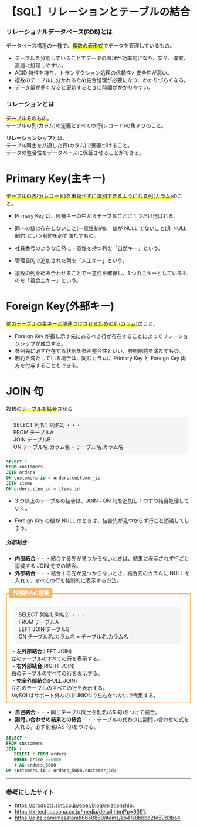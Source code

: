 # 【SQL】リレーションとテーブルの結合

### リレーショナルデータベース(RDB)とは

データベース構造の一種で、<span style="background: linear-gradient(transparent 60%, #ffff00 60%);">複数の表形式</span>でデータを管理しているもの。

- テーブルを分割していることでデータの管理が効率的になり、安全、確実、高速に処理しやすい。
- ACID 特性を持ち、トランザクション処理の信頼性と安全性が高い。
- 複数のテーブルに分かれるため結合処理が必要になり、わかりづらくなる。
- データ量が多くなると更新するときに時間がかかりやすい。

### リレーションとは

<span style="background: linear-gradient(transparent 60%, #ffff00 60%);">テーブルそのもの</span>。  
 テーブルの列(カラム)の定義とすべての行(レコード)の集まりのこと。

**リレーションシップ**とは、  
テーブル同士を共通した行(カラム)で関連づけること。  
データの整合性をデータベースに保証させることができる。

# Primary Key(主キー)

<span style="background: linear-gradient(transparent 60%, #ffff00 60%);">テーブルの各行(レコード)を重複せずに識別できるようになる列(カラム)</span>のこと。

- Primary Key は、候補キーの中からテーブルごとに 1 つだけ選ばれる。

- 同一の値は存在しないこと(一意性制約)、
  値が NULL でないこと(非 NULL 制約)という制約を必ず満たすもの。

- 社員番号のような自然に一意性を持つ列を「自然キー」という。
- 管理目的で追加された列を「人工キー」という。
- 複数の列を組み合わせることで一意性を確保し、1 つの主キーとしているものを「複合主キー」という。

# Foreign Key(外部キー)

<span style="background: linear-gradient(transparent 60%, #ffff00 60%);">他のテーブルの主キーと関連づけさせるための列(カラム)</span>のこと。

- Foreign Key が指し示す先にあるべき行が存在することによってリレーションシップが成立する。
- 参照先に必ず存在する状態を参照整合性といい、参照制約を満たすもの。
- 制約を満たしている場合は、同じカラムに Primary Key と Foreign Key 両方を付与することもできる。

# JOIN 句

複数の<span style="background: linear-gradient(transparent 60%, #ffff00 60%);">テーブルを結合</span>させる

<div style="background: #f5f5f5;  border-radius: 5px; padding: 10px; margin: 10px;">
<p style="margin: 0;">
SELECT 列名1, 列名2, ・・・<br>
FROM テーブルA<br>
JOIN テーブルB<br>
ON テーブル名.カラム名 = テーブル名.カラム名<br>
</p>
</div>

```SQL
SELECT *
FROM customers
JOIN orders
ON customers.id = orders.customer_id
JOIN items
ON orders.item_id = items.id
```

- 3 つ以上のテーブルの結合は、JOIN・ON 句を追加し 1 つずつ結合処理していく。

- Foreign Key の値が NULL のときは、結合先が見つからず行ごと消滅してしまう。

##### 外部結合

- **内部結合**・・・結合する先が見つからないときは、結果に表示されず行ごと消滅する JOIN 句での結合。
- **外部結合**・・・結合する先が見つからないとき、結合先のカラムに NULL を入れて、すべての行を強制的に表示する方法。

<div style="height: 12px;"><span style="margin-left: 8px; padding: 6px 10px; background:#FBB161 ; color: #ffffff; font-weight: bold; border-radius: 5px;">
外部結合の種類</span></div>
<div style="border: 2px solid#FBB161 ; padding: 25px 12px 10px; font-size: 1em; border-radius: 5px;">
<div style="background: #f5f5f5;  border-radius: 5px; padding: 10px; margin: 10px;">
<p style="margin: 0;">
SELECT 列名1, 列名2, ・・・<br>
FROM テーブルA<br>
LEFT JOIN テーブルB<br>
ON テーブル名.カラム名 = テーブル名.カラム名<br>
</p>
</div>
・<b>左外部結合</b>(LEFT JOIN)<br>
  左のテーブルのすべての行を表示する。<br>
・<b>右外部結合</b>(RIGHT JOIN)<br>
  右のテーブルのすべての行を表示する。<br>
・<b>完全外部結合</b>(FULL JOIN)<br>
  左右のテーブルのすべての行を表示する。<br>
  MySQLはサポート外なのでUNIONで左右をつないで代用する。<br>
</div>

- **自己結合**・・・同じテーブル同士を別名(AS 句)をつけて結合。
- **副問い合わせの結果との結合**・・・テーブルの代わりに副問い合わせの式を入れる。必ず別名(AS 句)をつける。

```SQL
SELECT *
FROM customers
JOIN (
   SELECT * FROM orders
   WHERE price >=5000
   ) AS orders_5000
ON customers.id = orders_5000.customer_id;
```

---

### 参考にしたサイト

- https://products.sint.co.jp/ober/blog/relationship.
- https://x-tech.pasona.co.jp/media/detail.html?p=9391.
- https://qiita.com/masatom86650860/items/ab41a8bbbc2fd59d3ba4
